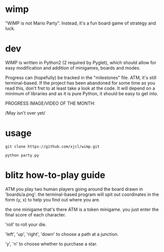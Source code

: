 wimp
====

"WIMP is not Mario Party". Instead, it's a fun board game of strategy and luck.

dev
===

WIMP is written in Python2 (2 required by Pyglet), which should allow for easy
modification and addition of minigames, boards and modes.

Progress can (hopefully) be tracked in the "milestones" file. ATM, it's still
terminal-based. If the project has been abandoned for some time as you read
this, don't fret to at least take a look at the code. It will depend on a
minimum of libraries and as it is pure Python, it should be easy to get into.

PROGRESS IMAGE/VIDEO OF THE MONTH:

/May isn't over yet/


usage
=====

`git clone https://github.com/xjcl/wimp.git`

`python party.py`

blitz how-to-play guide
=======================

ATM you play two human players going around the board drawn
in 'boards/a.png'. the terminal-based program will spit out
coordinates in the form (y, x) to help you find out where
you are.

the one minigame that's there ATM is a token minigame. you
just enter the final score of each character.

'roll' to roll your die.

'left', 'up', 'right', 'down' to choose a path at a junction.

'y', 'n' to choose whether to purchase a star.
